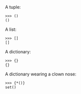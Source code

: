 A tuple:

```pycon
>>> ()
()
```

A list:

```pycon
>>> []
[]
```

A dictionary:

```pycon
>>> {}
{}
```

A dictionary wearing a clown nose:

```pycon
>>> {*()}
set()
```
